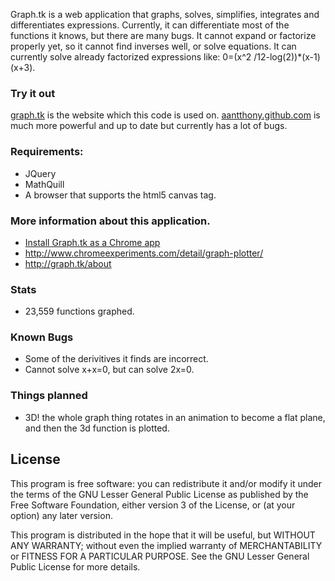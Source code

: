 Graph.tk is a web application that graphs, solves, simplifies, integrates and differentiates expressions. Currently, it can differentiate most of the functions it knows, but there are many bugs. It cannot expand or factorize properly yet, so it cannot find inverses well, or solve equations.
It can currently solve already factorized expressions like: 0=(x^2 /12-log(2))*(x-1)(x+3).

### Try it out
[graph.tk](http://graph.tk/) is the website which this code is used on. [aantthony.github.com](http://aantthony.github.com/) is much more powerful and up to date but currently has a lot of bugs.

### Requirements:
* JQuery
* MathQuill
* A browser that supports the html5 canvas tag.

### More information about this application.
* [Install Graph.tk as a Chrome app](https://chrome.google.com/webstore/detail/nkhkaamdeplibnmodcgodlkghphdbahk)
* http://www.chromeexperiments.com/detail/graph-plotter/
* http://graph.tk/about

### Stats
* 23,559 functions graphed.

### Known Bugs
* Some of the derivitives it finds are incorrect.
* Cannot solve x+x=0, but can solve 2x=0.

### Things planned
* 3D! the whole graph thing rotates in an animation to become a flat plane, and then the 3d function is plotted.

## License
This program is free software: you can redistribute it and/or modify
it under the terms of the GNU Lesser General Public License as published by
the Free Software Foundation, either version 3 of the License, or
(at your option) any later version.

This program is distributed in the hope that it will be useful,
but WITHOUT ANY WARRANTY; without even the implied warranty of
MERCHANTABILITY or FITNESS FOR A PARTICULAR PURPOSE.  See the
GNU Lesser General Public License for more details.
